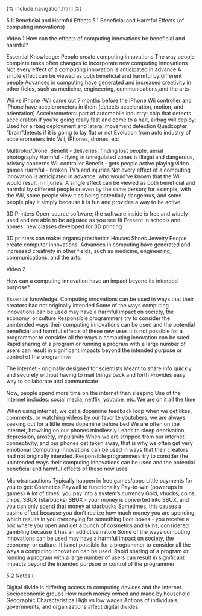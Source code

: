 {% include navigation.html %}

5.1: Beneficial and Harmful Effects
5.1 Beneficial and Harmful Effects (of computing innovations)

Video 1
How can the effects of computing innovations be beneficial and harmful?

Essential Knowledge:
People create computing innovations
The way people complete tasks often changes to incorporate new computing innovations
Not every effect of a computing innovation is anticipated in advance
A single effect can be viewed as both beneficial and harmful by different people
Advances in computing have generated and increased creativity in other fields, such as medicine, engineering, communications,and the arts

Wii vs iPhone
-Wii came out 7 months before the iPhone
Wii controller and iPhone have accelerometers in them (detects acceleration, motion, and orientation)
Accelerometers: part of automobile industry; chip that detects acceleration
If you’re going really fast and come to a halt, airbag will deploy; Used for airbag deployment and lateral movement detection
Quadcopter “brain”detects if it is going to lay flat or not
Evolution from auto industry of accelerometers into Wii, iPhones, drones, etc



Multirotor/Drone:
Benefit - deliveries, finding lost people, aerial photography
Harmful - flying in unregulated zones is illegal and dangerous, privacy concerns
Wii controller
Benefit - gets people active playing video games
Harmful - broken TV’s and injuries
Not every effect of a computing innovation is anticipated in advance; who would’ve known that the Wii would result in injuries.
A single effect can be viewed as both beneficial and harmful by different people or even by the same person; for example, with the Wii, some people view it as being potentially dangerous, and some people play it simply because it is fun and provides a way to be active.


3D Printers
Open-source software; the software inside is free and widely used and are able to be adjusted as you see fit
Present in schools and homes; new classes developed for 3D printing

3D printers can make:
organs/prosthetics
Houses
Shoes
Jewelry
People create computer innovations.
Advances in computing have generated and increased creativity in other fields, such as medicine, engineering, communications, and the arts.


Video 2

How can a computing innovation have an impact beyond its intended purpose?

Essential knowledge:
Computing innovations can be used in ways that their creators had not originally intended
Some of the ways computing innovations can be used may have a harmful impact on society, the economy, or culture
Responsible programmers try to consider the unintended ways their computing innovations can be used and the potential beneficial and harmful effects of these new uses
It is not possible for a programmer to consider all the ways a computing innovation can be sued
Rapid sharing of a program or running a program with a large number of users can result in significant impacts beyond the intended purpose or control of the programmer


The internet - originally designed for scientists
Meant to share info quickly and securely without having to mail things back and forth
Provides easy way to collaborate and communicate

Now, people spend more time on the internet than sleeping
Use of the internet includes: social media, netflix, youtube, etc.
We are on it all the time

When using internet, we get a dopamine feedback loop when we get likes, comments, or watching videos by our favorite youtubers; we are always seeking out for a little more dopamine before bed
We are often on the internet, browsing on our phones mindlessly
Leads to sleep deprivation, depression, anxiety, impulsivity
When we are stripped from our internet connectivity, and our phones get taken away, that is why we often get very emotional 
Computing Innovations can be used in ways that their creators had not originally intended.
Responsible programmers try to consider the unintended ways their computing innovations can be used and the potential beneficial and harmful effects of these new uses


Microtransactions
Typically happen in free games/apps
Little payments for you to get:
Cosmetics
Paywall to functionality
Pay-to-win (powerups in games)
A lot of times, you pay into a system’s currency
Gold, vbucks, coins, chips, SBUX (starbucks)
SBUX - your money is converted into SBUX, and you can only spend that money at starbucks
Sometimes, this causes a casino effect because you don’t realize how much money you are spending, which results in you overpaying for something
Loot boxes - you receive a box where you open and get a bunch of cosmetics and skins; considered gambling because it has an addictive nature
Some of the ways computing innovations can be used may have a harmful impact on society, the economy, or culture.
It is not possible for a programmer to consider all the ways a computing innovation can be used.
Rapid sharing of a program or running a program with a large number of users can result in significant impacts beyond the intended purpsoe or control of the programmer





5.2 Notes (

Digital divide is differing access to computing devices and the internet.
Socioeconomic groups
How much money owned and made by household
Geographic Characteristics
High vs low wages
Actions of individuals, governments, and organizations affect digital divides. 
